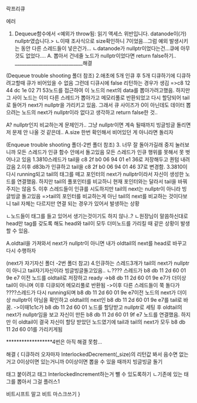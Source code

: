 락프리큐

에러
1. Dequeue함수에서 <예외가 throw됨: 읽기 액세스 위반입니다.
datanode이(가) nullptr였습니다.>
ㄴ이때 조사식으로 size확인하니 7이었음...그럼 예외 발생시키는 동안 다른 스레드들이 넣은건가...
ㄴdatanode가 nullptr이었다는건...큐에 아무것도 없었다....
A. 뽑아서 건네줄 노드가 nullptr이었다면 return false하기..
_____________________________해결

(Dequeue trouble shooting 폴더 참조)
2.애초에 5개 인큐 후 5개 디큐하기에 디큐하려고할때 큐가 비어있을 수 없음
그런데 디큐시에 false 리턴하는 경우가 생김
=>c8 12 44 dc 1e 02 71 53노드를 접근하여 이 노드의 next의 data를 뽑아가려고했음.
하지만 그 사이 노드는 이미 다른 스레드가 뽑아가고 메모리풀로 반환되었고 다시 할당되어 tail로 들어가 next가 nullptr을 가리키고 있음.
그래서 큐 사이즈가 0이 아닌데도 데이터 뽑으려는 노드의 next가 nullptr이라 없다고 생각하고 return false한 것..

A? nullptr인지 비교하는게 문제인가..
그냥 nullptr이면 계속 될때까지 빙글빙글 돌리면 저 문제 안 나올 것 같은데..
A.size 한번 확인해서 비어있던 게 아니라면 돌리자

(Enqueue trouble shooting 폴더-2번 폴더 참조)
3. 너무 잘 돌아가길래 중지 눌러보니까 모든 스레드가 인큐 함수 안에서 돌고있음
모든 스레드가 인큐 행위를 못해서 못 벗어나고 있음
1.3810스레드가 tail을 c8 2f b0 06 94 01 e1 36로 저장해두고 퀀텀 내려갔음
2.이후 d83b가 인큐하고 tail을 c8 2f b0 06 94 01 46 37로 변경함.
3.3810이 다시 running되고 tail의 태그를 떼고 포인터의 next가 nullptr이라서 자신이 생성한 노드를 연결했음. 하지만 tail의 풀포인터를 비교하니 현재 포인터와는 달라서 tail을 바꿔주지는 않음
5. 이후 스레드들이 인큐를 시도하지만 tail의 next는 nullptr이 아니라 빙글빙글 돌고있음
=>tail의 포인터를 비교하는게 아닌 tail의 next를 비교하는 것이다보니 tail 자체는 다르지만 연결 되는 경우가 있어서 발생하는 상황

ㄴ노드들이 태그를 들고 있어서 생기는것이기도 하지 않나..?
ㄴ원장님이 말씀하신대로 head만 tag를 갖도록 해도 head와 tail이 모두 더미노드를 가리킬 때 같은 상황이 발생할 수 있음.

A.oldtail을 가져와서 next가 nullptr이 아니면 내가 oldtail의 next를 head로 바꾸고 다시 수행하자

(next가 자기자신 폴더 -2번 폴더 참고)
4.인큐하는 스레드3개가 tail의 next가 nullptr이 아니고 tail자기자신이라 빙글빙글돌고있음..
ㄴ???? 스레드가 b8 db 11 2d 60 01 9e e7 이전 노드를 oldtail로 저장하고 ready
->b8 db 11 2d 60 01 9e e7가 더이상 tail이 아니며 이후 디큐되어 메모리풀로 반환됨
->이후 다른 스레드들이 쭉 돌다가 ????스레드가 다시 running되며 b8 db 11 2d 60 01 9e e7이전 노드의 next가 더이상 nullptr이 아님을 확인하고 oldtail의 next인 b8 db 11 2d 60 01 9e e7를 tail로 바꿈.
->이때1c1c가 b8 db 11 2d 60 01 노드를 할당받고 nullptr로 세팅 후 oldtail의 next가 nullptr임을 보고 자신이 만든 b8 db 11 2d 60 01 9f e7 노드를 연결했음. 하지만 이 oldtail이 결국 자신이 할당 받았던 노드였기에 tail과 tail의 next가 모두 b8 db 11 2d 60 01를 가리키게됨


******************4번은 아직 해결 못함...


해결
{
디큐하러 오자마자 InterlockedDecrement(_size)의 리턴값 봐서 음수면 없는거고 0이상이면 있는거니까 0이상이면 뽑을 수 있을 때까지 빙글빙글 돌기

태그 붙이려고 태그 InterlockedIncrement하는거 뺄 수 있도록하기
ㄴ기존에 있는 태그를 뽑아서 그걸 플러스1

비트시프트 말고 비트 마스크쓰기
}
